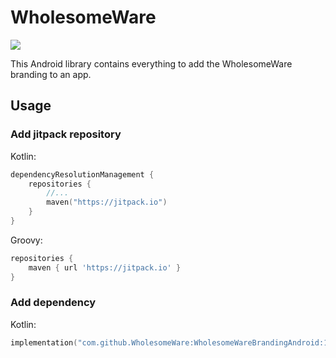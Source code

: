 # WholesomeWare

[![](https://jitpack.io/v/WholesomeWare/WholesomeWareBrandingAndroid.svg)](https://jitpack.io/#WholesomeWare/WholesomeWareBrandingAndroid)

This Android library contains everything to add the WholesomeWare branding to an app.

## Usage

### Add jitpack repository

Kotlin:

```kotlin
dependencyResolutionManagement {
    repositories {
        //...
        maven("https://jitpack.io")
    }
}
```

Groovy:

```groovy
repositories {
    maven { url 'https://jitpack.io' }
}
```

### Add dependency

Kotlin:

```kotlin
implementation("com.github.WholesomeWare:WholesomeWareBrandingAndroid:1.1")
```
